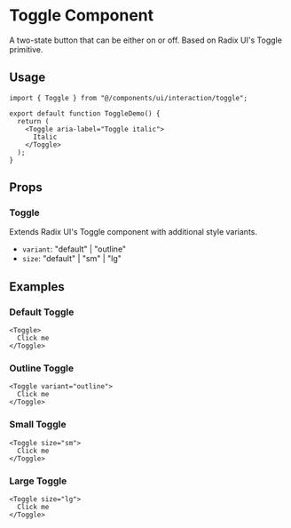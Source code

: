 # Toggle Component

A two-state button that can be either on or off. Based on Radix UI's Toggle primitive.

## Usage

```tsx
import { Toggle } from "@/components/ui/interaction/toggle";

export default function ToggleDemo() {
  return (
    <Toggle aria-label="Toggle italic">
      Italic
    </Toggle>
  );
}
```

## Props

### Toggle

Extends Radix UI's Toggle component with additional style variants.

- `variant`: "default" | "outline"
- `size`: "default" | "sm" | "lg"

## Examples

### Default Toggle

```tsx
<Toggle>
  Click me
</Toggle>
```

### Outline Toggle

```tsx
<Toggle variant="outline">
  Click me
</Toggle>
```

### Small Toggle

```tsx
<Toggle size="sm">
  Click me
</Toggle>
```

### Large Toggle

```tsx
<Toggle size="lg">
  Click me
</Toggle>
```
